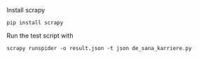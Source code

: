 Install scrapy
```
pip install scrapy
```

Run the test script with
```
scrapy runspider -o result.json -t json de_sana_karriere.py
```